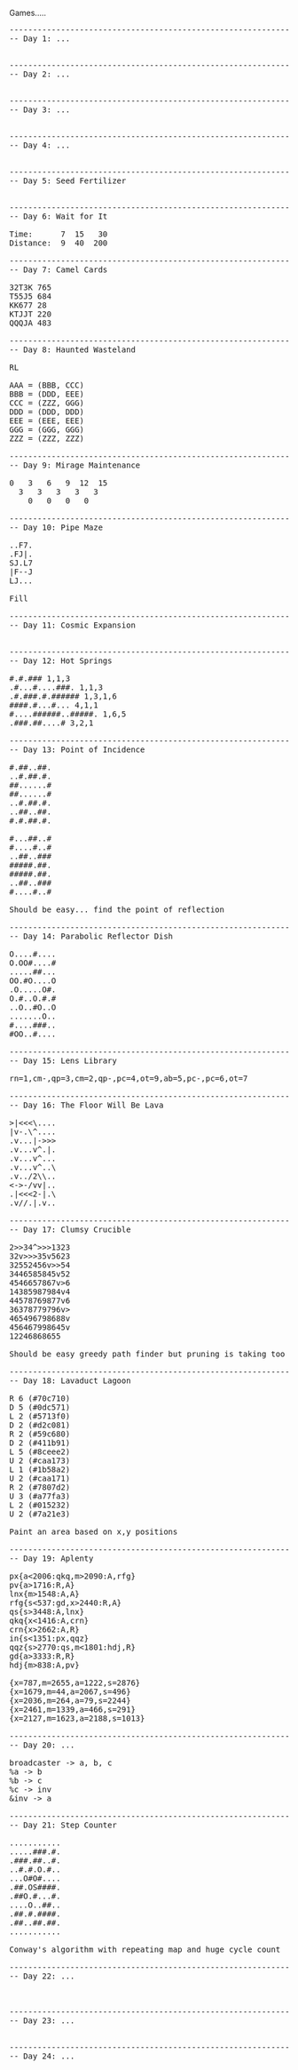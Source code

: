 Games.....
<pre>
----------------------------------------------------------------------
-- Day 1: ...                                                   [*][*]


----------------------------------------------------------------------
-- Day 2: ...                                                   [*][*]


----------------------------------------------------------------------
-- Day 3: ...                                                   [*][*]


----------------------------------------------------------------------
-- Day 4: ...                                                   [*][*]


----------------------------------------------------------------------
-- Day 5: Seed Fertilizer                                       [*][ ]


----------------------------------------------------------------------
-- Day 6: Wait for It                                           [*][*]

Time:      7  15   30
Distance:  9  40  200

----------------------------------------------------------------------
-- Day 7: Camel Cards                                           [*][*]

32T3K 765
T55J5 684
KK677 28
KTJJT 220
QQQJA 483

----------------------------------------------------------------------
-- Day 8: Haunted Wasteland                                     [*][*]

RL

AAA = (BBB, CCC)
BBB = (DDD, EEE)
CCC = (ZZZ, GGG)
DDD = (DDD, DDD)
EEE = (EEE, EEE)
GGG = (GGG, GGG)
ZZZ = (ZZZ, ZZZ)

----------------------------------------------------------------------
-- Day 9: Mirage Maintenance                                    [*][*]

0   3   6   9  12  15
  3   3   3   3   3
    0   0   0   0

----------------------------------------------------------------------
-- Day 10: Pipe Maze                                            [*][*]

..F7.
.FJ|.
SJ.L7
|F--J
LJ...

Fill

----------------------------------------------------------------------
-- Day 11: Cosmic Expansion                                     [*][*]


----------------------------------------------------------------------
-- Day 12: Hot Springs                                          [ ][ ]

#.#.### 1,1,3
.#...#....###. 1,1,3
.#.###.#.###### 1,3,1,6
####.#...#... 4,1,1
#....######..#####. 1,6,5
.###.##....# 3,2,1

----------------------------------------------------------------------
-- Day 13: Point of Incidence                                   [ ][ ]

#.##..##.
..#.##.#.
##......#
##......#
..#.##.#.
..##..##.
#.#.##.#.

#...##..#
#....#..#
..##..###
#####.##.
#####.##.
..##..###
#....#..#

Should be easy... find the point of reflection

----------------------------------------------------------------------
-- Day 14: Parabolic Reflector Dish                             [*][*]

O....#....
O.OO#....#
.....##...
OO.#O....O
.O.....O#.
O.#..O.#.#
..O..#O..O
.......O..
#....###..
#OO..#....

----------------------------------------------------------------------
-- Day 15: Lens Library                                         [*][*]

rn=1,cm-,qp=3,cm=2,qp-,pc=4,ot=9,ab=5,pc-,pc=6,ot=7

----------------------------------------------------------------------
-- Day 16: The Floor Will Be Lava                               [*][*]

>|<<<\....
|v-.\^....
.v...|->>>
.v...v^.|.
.v...v^...
.v...v^..\
.v../2\\..
<->-/vv|..
.|<<<2-|.\
.v//.|.v..

----------------------------------------------------------------------
-- Day 17: Clumsy Crucible                                      [ ][ ]

2>>34^>>>1323
32v>>>35v5623
32552456v>>54
3446585845v52
4546657867v>6
14385987984v4
44578769877v6
36378779796v>
465496798688v
456467998645v
12246868655<v
25465488877v5
43226746555v>

Should be easy greedy path finder but pruning is taking too long...

----------------------------------------------------------------------
-- Day 18: Lavaduct Lagoon                                      [*][ ]

R 6 (#70c710)
D 5 (#0dc571)
L 2 (#5713f0)
D 2 (#d2c081)
R 2 (#59c680)
D 2 (#411b91)
L 5 (#8ceee2)
U 2 (#caa173)
L 1 (#1b58a2)
U 2 (#caa171)
R 2 (#7807d2)
U 3 (#a77fa3)
L 2 (#015232)
U 2 (#7a21e3)

Paint an area based on x,y positions

----------------------------------------------------------------------
-- Day 19: Aplenty                                              [*][ ]

px{a<2006:qkq,m>2090:A,rfg}
pv{a>1716:R,A}
lnx{m>1548:A,A}
rfg{s<537:gd,x>2440:R,A}
qs{s>3448:A,lnx}
qkq{x<1416:A,crn}
crn{x>2662:A,R}
in{s<1351:px,qqz}
qqz{s>2770:qs,m<1801:hdj,R}
gd{a>3333:R,R}
hdj{m>838:A,pv}

{x=787,m=2655,a=1222,s=2876}
{x=1679,m=44,a=2067,s=496}
{x=2036,m=264,a=79,s=2244}
{x=2461,m=1339,a=466,s=291}
{x=2127,m=1623,a=2188,s=1013}

----------------------------------------------------------------------
-- Day 20: ...                                                  [ ][ ]

broadcaster -> a, b, c
%a -> b
%b -> c
%c -> inv
&inv -> a
    
----------------------------------------------------------------------
-- Day 21: Step Counter                                         [*][ ]

...........
.....###.#.
.###.##..#.
..#.#.O.#..
...O#O#....
.##.OS####.
.##O.#...#.
....O..##..
.##.#.####.
.##..##.##.
...........

Conway's algorithm with repeating map and huge cycle count

----------------------------------------------------------------------
-- Day 22: ...                                                  [ ][ ]

    

----------------------------------------------------------------------
-- Day 23: ...                                                  [ ][ ]


----------------------------------------------------------------------
-- Day 24: ...                                                  [ ][ ]


</PRE>
